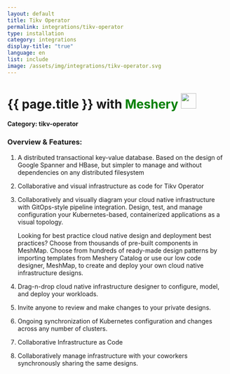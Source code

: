 ```yaml
---
layout: default
title: Tikv Operator
permalink: integrations/tikv-operator
type: installation
category: integrations
display-title: "true"
language: en
list: include
image: /assets/img/integrations/tikv-operator.svg
---
```


<h1>{{ page.title }} with <span style="font-weight: bold; color: green;">Meshery</span> <img src="{{ page.image }}" style="width: 35px; height: 35px;" /></h1>


#### Category: tikv-operator

### Overview & Features:
1. A distributed transactional key-value database. Based on the design of Google Spanner and HBase, but simpler to manage and without dependencies on any distributed filesystem

2. Collaborative and visual infrastructure as code for Tikv Operator

4. 
    Collaboratively and visually diagram your cloud native infrastructure with GitOps-style pipeline integration. Design, test, and manage configuration your Kubernetes-based, containerized applications as a visual topology.



    Looking for best practice cloud native design and deployment best practices? Choose from thousands of pre-built components in MeshMap. Choose from hundreds of ready-made design patterns by importing templates from Meshery Catalog or use our low code designer, MeshMap, to create and deploy your own cloud native infrastructure designs.



5. Drag-n-drop cloud native infrastructure designer to configure, model, and deploy your workloads.

6. Invite anyone to review and make changes to your private designs.

7. Ongoing synchronization of Kubernetes configuration and changes across any number of clusters.

8. Collaborative Infrastructure as Code

9. Collaboratively manage infrastructure with your coworkers synchronously sharing the same designs.

